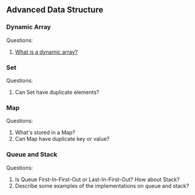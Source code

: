 ## Advanced Data Structure

### Dynamic Array

Questions:
1. [What is a dynamic array?](https://leetcode.com/explore/learn/card/array-and-string/201/introduction-to-array/1146/)

### Set

Questions:
1. Can Set have duplicate elements?

### Map

Questions:
1. What's stored in a Map?
2. Can Map have duplicate key or value?

### Queue and Stack
Questions:
1. Is Queue First-In-First-Out or Last-In-First-Out? How about Stack?
2. Describe some examples of the implementations on queue and stack?